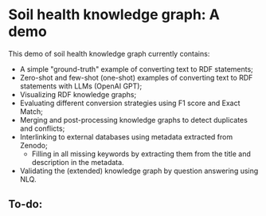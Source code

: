# Soil health knowledge graph: A demo
This demo of soil health knowledge graph currently contains:
- A simple "ground-truth" example of converting text to RDF statements;
- Zero-shot and few-shot (one-shot) examples of converting text to RDF statements with LLMs (OpenAI GPT);
- Visualizing RDF knowledge graphs;
- Evaluating different conversion strategies using F1 score and Exact Match;
- Merging and post-processing knowledge graphs to detect duplicates and conflicts;
- Interlinking to external databases using metadata extracted from Zenodo;
  - Filling in all missing keywords by extracting them from the title and description in the metadata.
- Validating the (extended) knowledge graph by question answering using NLQ.

To-do:
- 
